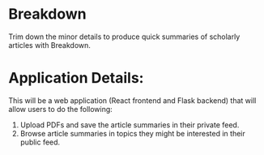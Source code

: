# Breakdown
Trim down the minor details to produce quick summaries of scholarly articles with Breakdown.


# Application Details:
This will be a web application (React frontend and Flask backend) that will allow users to do the following:
1. Upload PDFs and save the article summaries in their private feed.
2. Browse article summaries in topics they might be interested in their public feed.


